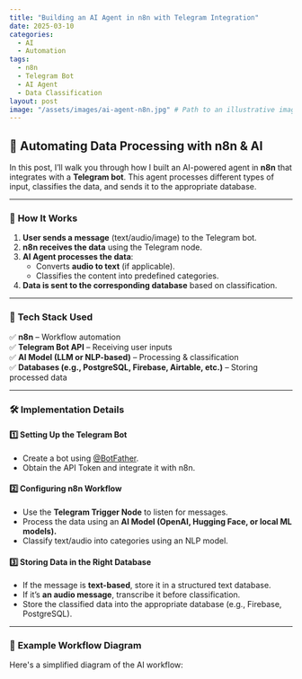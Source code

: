 ```yaml
---
title: "Building an AI Agent in n8n with Telegram Integration"
date: 2025-03-10
categories:
  - AI
  - Automation
tags:
  - n8n
  - Telegram Bot
  - AI Agent
  - Data Classification
layout: post
image: "/assets/images/ai-agent-n8n.jpg" # Path to an illustrative image
---
```


## 🚀 Automating Data Processing with n8n & AI  

In this post, I’ll walk you through how I built an AI-powered agent in **n8n** that integrates with a **Telegram bot**. This agent processes different types of input, classifies the data, and sends it to the appropriate database.

---

### 🔹 **How It Works**
1. **User sends a message** (text/audio/image) to the Telegram bot.  
2. **n8n receives the data** using the Telegram node.  
3. **AI Agent processes the data**:
   - Converts **audio to text** (if applicable).  
   - Classifies the content into predefined categories.  
4. **Data is sent to the corresponding database** based on classification.  

---

### 🔹 **Tech Stack Used**
✅ **n8n** – Workflow automation  
✅ **Telegram Bot API** – Receiving user inputs  
✅ **AI Model (LLM or NLP-based)** – Processing & classification  
✅ **Databases (e.g., PostgreSQL, Firebase, Airtable, etc.)** – Storing processed data  

---

### 🛠 **Implementation Details**
#### **1️⃣ Setting Up the Telegram Bot**
- Create a bot using [@BotFather](https://t.me/BotFather).
- Obtain the API Token and integrate it with n8n.

#### **2️⃣ Configuring n8n Workflow**
- Use the **Telegram Trigger Node** to listen for messages.  
- Process the data using an **AI Model (OpenAI, Hugging Face, or local ML models).**  
- Classify text/audio into categories using an NLP model.  

#### **3️⃣ Storing Data in the Right Database**
- If the message is **text-based**, store it in a structured text database.  
- If it’s **an audio message**, transcribe it before classification.  
- Store the classified data into the appropriate database (e.g., Firebase, PostgreSQL).  

---

### 🎯 **Example Workflow Diagram**  
Here's a simplified diagram of the AI workflow:  
